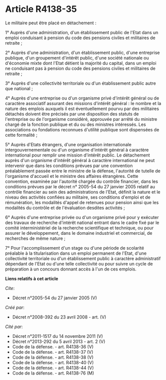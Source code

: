 # Article R4138-35

Le militaire peut être placé en détachement : 

1° Auprès d'une administration, d'un établissement public de l'Etat dans un emploi conduisant à pension du code des pensions
civiles et militaires de retraite ; 

2° Auprès d'une administration, d'un établissement public, d'une entreprise publique, d'un groupement d'intérêt public, d'une
société nationale ou d'économie mixte dont l'Etat détient la majorité du capital, dans un emploi ne conduisant pas à pension
du code des pensions civiles et militaires de retraite ; 

3° Auprès d'une collectivité territoriale ou d'un établissement public autre que national ; 

4° Auprès d'une entreprise ou d'un organisme privé d'intérêt général ou de caractère associatif assurant des missions
d'intérêt général : le nombre et la nature des emplois auxquels il est éventuellement pourvu par des militaires détachés
doivent être précisés par une disposition des statuts de l'entreprise ou de l'organisme considéré, approuvée par arrêté du
ministre chargé de la fonction publique et du ou des ministres intéressés. Les associations ou fondations reconnues d'utilité
publique sont dispensées de cette formalité ; 

5° Auprès d'Etats étrangers, d'une organisation internationale intergouvernementale ou d'un organisme d'intérêt général à
caractère international pour remplir une mission d'intérêt public. Le détachement auprès d'un organisme d'intérêt général à
caractère international ne peut intervenir que dans les conditions prévues par une convention préalablement passée entre le
ministre de la défense, l'autorité de tutelle de l'organisme d'accueil et le ministre des affaires étrangères. Cette
convention, examinée par l'autorité chargée du contrôle financier, dans les conditions prévues par le décret n° 2005-54 du 27
janvier 2005 relatif au contrôle financier au sein des administrations de l'Etat, définit la nature et le niveau des
activités confiées au militaire, ses conditions d'emploi et de rémunération, les modalités d'appel de retenues pour pension
ainsi que les modalités du contrôle et de l'évaluation desdites activités ; 

6° Auprès d'une entreprise privée ou d'un organisme privé pour y exécuter des travaux de recherche d'intérêt national entrant
dans le cadre fixé par le comité interministériel de la recherche scientifique et technique, ou pour assurer le
développement, dans le domaine industriel et commercial, de recherches de même nature ; 

7° Pour l'accomplissement d'un stage ou d'une période de scolarité préalable à la titularisation dans un emploi permanent de
l'Etat, d'une collectivité territoriale ou d'un établissement public à caractère administratif dépendant de l'Etat ou d'une
telle collectivité ou pour suivre un cycle de préparation à un concours donnant accès à l'un de ces emplois.

**Liens relatifs à cet article**

_Cite_:

  - Décret n°2005-54 du 27 janvier 2005 (V)

_Créé par_:

  - Décret n°2008-392 du 23 avril 2008 - art. (V)

_Cité par_:

  - Décret n°2011-1517 du 14 novembre 2011 (V)
  - Décret n°2013-292 du 5 avril 2013 - art. 2 (V)
  - Code de la défense. - art. R4138-36 (V)
  - Code de la défense. - art. R4138-37 (V)
  - Code de la défense. - art. R4138-38 (V)
  - Code de la défense. - art. R4138-40 (V)
  - Code de la défense. - art. R4138-44 (V)
  - Code de la défense. - art. R4138-76 (M)
